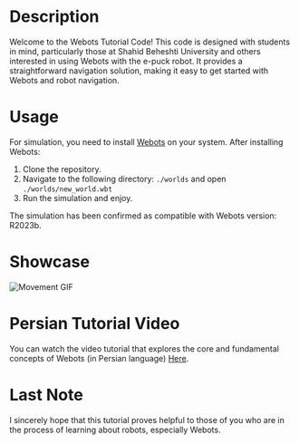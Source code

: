# Description
Welcome to the Webots Tutorial Code! This code is designed with students in mind, particularly those at Shahid Beheshti University and others interested in using Webots with the e-puck robot. It provides a straightforward navigation solution, making it easy to get started with Webots and robot navigation.

# Usage
For simulation, you need to install [Webots](https://cyberbotics.com) on your system. After installing Webots:

1. Clone the repository.
2. Navigate to the following directory: `./worlds` and open `./worlds/new_world.wbt`
3. Run the simulation and enjoy.
   
The simulation has been confirmed as compatible with Webots version: R2023b.

# Showcase
<be>![Movement GIF](./gif/Movement.gif)

# Persian Tutorial Video
You can watch the video tutorial that explores the core and fundamental concepts of Webots (in Persian language) [Here](https://youtu.be/LYcgdz8ifGc).

# Last Note
I sincerely hope that this tutorial proves helpful to those of you who are in the process of learning about robots, especially Webots.
